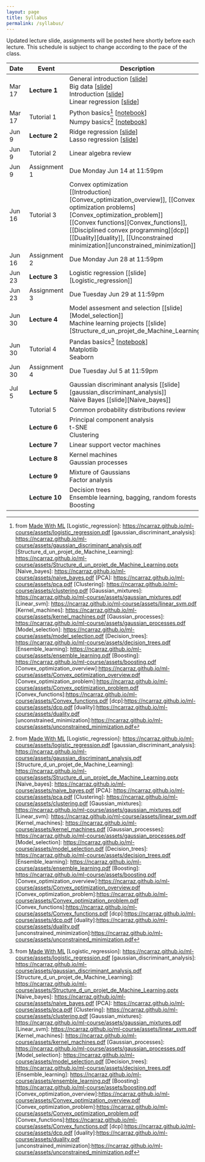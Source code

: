 ```yaml
---
layout: page
title: Syllabus
permalink: /syllabus/
---
```


Updated lecture slide, assignments will be posted here shortly before each lecture. This schedule is subject to change according to the pace of the class.

| Date        | Event      | Description |
| ----------- | ----------- | ----------- |
| Mar 17 | <strong><b>Lecture 1</b> </strong>      |  General introduction [[slide][Introduction_au_machine_learning]] <br/> Big data [[slide][BIG_Data]] <br/>Introduction [[slide][Introduction]] <br/> Linear regression [[slide][Linear_regression]] |
| Mar 17 | Tutorial 1      |  Python basics[^1]  [[notebook][02_Python]]  <br/> Numpy basics[^1]  [[notebook][03_NumPy]]|
|  Jun 9| <strong><b>Lecture 2 </b></strong>        |  Ridge regression [[slide][Ridge_regression]] <br/> Lasso regression [[slide][Lasso_regression]]|
| Jun 9| Tutorial 2      |  Linear algebra review |
| Jun 9| Assignment 1      |  Due Monday Jun 14 at 11:59pm |
| Jun 16| Tutorial 3      |  Convex optimization <br/> [[Introduction][Convex_optimization_overview]], [[Convex optimization problems][Convex_optimization_problem]] <br/> [[Convex functions][Convex_functions]],  [[Disciplined convex programming][dcp]] <br/>  [[Duality][duality]],  [[Unconstrained minimization][unconstrained_minimization]]|
| Jun 16| Assignment 2      |  Due Monday Jun 28 at 11:59pm |
|  Jun 23| <strong><b>Lecture 3 </b></strong>        |  Logistic regression [[slide][Logistic_regression]] 
| Jun 23| Assignment 3      |  Due Tuesday Jun 29 at 11:59pm |
|  Jun 30| <strong><b>Lecture 4 </b></strong>        |  Model assesment and selection [[slide][Model_selection]]  <br/> Machine learning projects [[slide][Structure_d_un_projet_de_Machine_Learning]] | 
| Jun 30| Tutorial 4      |  Pandas basics[^1]  [[notebook][Pandas]] <br/> Matplotlib <br/> Seaborn|
|  Jun 30| Assignment   4    | Due Tuesday Jul 5 at 11:59pm|
|  Jul 5| <strong><b>Lecture 5 </b></strong>        |  Gaussian discriminant analysis [[slide][gaussian_discriminant_analysis]] <br/> Naive Bayes [[slide][Naive_bayes]]| 
| | Tutorial 5      |  Common probability distributions review|
|  | <strong><b>Lecture 6 </b></strong>        |  Principal component analysis <!---[[slide][PCA]]--> <br/> t-SNE  <br/> Clustering <!---[[slide][Clustering]]-->| 
|  | <strong><b>Lecture 7 </b></strong>       |  Linear support vector machines <!---[[slide][Linear_svm]]-->| 
|  | <strong><b>Lecture 8 </b></strong>        |  Kernel machines <!---[[slide][Kernel_machines]]--><br/> Gaussian processes <!---[[slide][Gaussian_processes]] -->| 
|  | <strong><b>Lecture 9 </b></strong>        |  Mixture of Gaussians <!---[[slide][Gaussian_mixtures]]--> <br/> Factor analysis|
|  | <strong><b>Lecture 10 </b></strong>        |  Decision trees <!---[[slide][Decision_trees]]--> <br/> Ensemble learning, bagging, random forests<!--- [[slide][Ensemble_learning]] --> <br/> Boosting <!---[[slide][Boosting]]-->|


[Introduction_au_machine_learning]: https://ncarraz.github.io/ml-course/assets/Introduction_au_machine_learning.pptx
[BIG_Data]: https://ncarraz.github.io/ml-course/assets/BIG_Data.pptx
[Introduction]: https://ncarraz.github.io/ml-course/assets/ML_introduction.pdf
[Linear_regression]: https://ncarraz.github.io/ml-course/assets/Linear_regression.pdf
[02_Python]: https://colab.research.google.com/github/GokuMohandas/madewithml/blob/main/notebooks/02_Python.ipynb
[03_NumPy]: https://colab.research.google.com/github/GokuMohandas/madewithml/blob/main/notebooks/03_NumPy.ipynb
[Pandas]:https://madewithml.com/courses/basics/pandas/
[Ridge_regression]: https://ncarraz.github.io/ml-course/assets/ridge.pdf
[Lasso_regression]: https://ncarraz.github.io/ml-course/assets/lasso.pdf
[^1]: from [Made With ML](https://madewithml.com)
[Logistic_regression]: https://ncarraz.github.io/ml-course/assets/logistic_regression.pdf
[gaussian_discriminant_analysis]: https://ncarraz.github.io/ml-course/assets/gaussian_discriminant_analysis.pdf
[Structure_d_un_projet_de_Machine_Learning]: https://ncarraz.github.io/ml-course/assets/Structure_d_un_projet_de_Machine_Learning.pptx
[Naive_bayes]: https://ncarraz.github.io/ml-course/assets/naive_bayes.pdf
[PCA]: https://ncarraz.github.io/ml-course/assets/pca.pdf
[Clustering]: https://ncarraz.github.io/ml-course/assets/clustering.pdf
[Gaussian_mixtures]: https://ncarraz.github.io/ml-course/assets/gaussian_mixtures.pdf
[Linear_svm]: https://ncarraz.github.io/ml-course/assets/linear_svm.pdf
[Kernel_machines]: https://ncarraz.github.io/ml-course/assets/kernel_machines.pdf
[Gaussian_processes]: https://ncarraz.github.io/ml-course/assets/gaussian_processes.pdf
[Model_selection]: https://ncarraz.github.io/ml-course/assets/model_selection.pdf
[Decision_trees]: https://ncarraz.github.io/ml-course/assets/decision_trees.pdf
[Ensemble_learning]: https://ncarraz.github.io/ml-course/assets/ensemble_learning.pdf
[Boosting]: https://ncarraz.github.io/ml-course/assets/boosting.pdf
[Convex_optimization_overview]:https://ncarraz.github.io/ml-course/assets/Convex_optimization_overview.pdf
[Convex_optimization_problem]:https://ncarraz.github.io/ml-course/assets/Convex_optimization_problem.pdf
[Convex_functions]:https://ncarraz.github.io/ml-course/assets/Convex_functions.pdf
[dcp]:https://ncarraz.github.io/ml-course/assets/dcp.pdf
[duality]:https://ncarraz.github.io/ml-course/assets/duality.pdf
[unconstrained_minimization]:https://ncarraz.github.io/ml-course/assets/unconstrained_minimization.pdf
